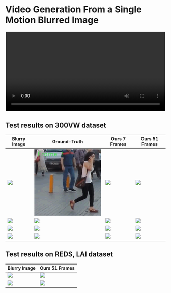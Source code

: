 # Video Generation From a Single Motion Blurred Image


<p align="center">
  <video src="samples/m1.mp4" width="500px"></video>
</p>




## Test results on 300VW dataset
| Blurry Image  | Ground-Truth  | Ours 7 Frames | Ours 51 Frames |
| ------------- | ------------- | ------------- | ------------- |
| ![](/samples/aaa.png)  | ![](/samples/s1_gt.gif) | ![](/images/009_blur007_000044/cfmd_07.gif) | ![](/images/009_blur007_000044/cfmd_51.gif) |
| ![](/images/039_blur007_000039/input.png)  | ![](/images/039_blur007_000039/gt.gif) | ![](/images/039_blur007_000039/cfmd_07.gif) | ![](/images/039_blur007_000039/cfmd_51.gif) |
| ![](/images/158_blur007_002879/input.png)  | ![](/images/158_blur007_002879/gt.gif) | ![](/images/158_blur007_002879/cfmd_07.gif) | ![](/images/158_blur007_002879/cfmd_51.gif) |
| ![](/images/522_blur007_000019/input.png)  | ![](/images/522_blur007_000019/gt.gif) | ![](/images/522_blur007_000019/cfmd_07.gif) | ![](/images/522_blur007_000019/cfmd_51.gif) |




## Test results on REDS, LAI dataset
| Blurry Image  | Ours 51 Frames |
| ------------- | ------------ |
| ![](/images/Lai_11/input.png)  | ![](/images/Lai_11/cfmd_51.gif) | 
| ![](/images/REDS_01/input.png)  | ![](/images/REDS_01/cfmd_51.gif) | 
